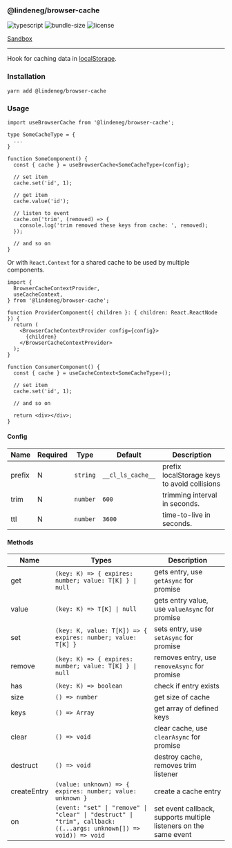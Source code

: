 ### @lindeneg/browser-cache

![typescript](https://badgen.net/badge/icon/typescript?icon=typescript&label) ![bundle-size](https://badgen.net/bundlephobia/min/@lindeneg/browser-cache) ![license](https://badgen.net/npm/license/@lindeneg/browser-cache)

[Sandbox](https://codesandbox.io/s/lindeneg-browser-cache-q502j)

---

Hook for caching data in [localStorage](https://developer.mozilla.org/en-US/docs/Web/API/Window/localStorage).

### Installation

`yarn add @lindeneg/browser-cache`

### Usage

```tsx
import useBrowserCache from '@lindeneg/browser-cache';

type SomeCacheType = {
  ...
}

function SomeComponent() {
  const { cache } = useBrowserCache<SomeCacheType>(config);

  // set item
  cache.set('id', 1);

  // get item
  cache.value('id');

  // listen to event
  cache.on('trim', (removed) => {
    console.log('trim removed these keys from cache: ', removed);
  });

  // and so on
}
```

Or with `React.Context` for a shared cache to be used by multiple components.

```tsx
import {
  BrowserCacheContextProvider,
  useCacheContext,
} from '@lindeneg/browser-cache';

function ProviderComponent({ children }: { children: React.ReactNode }) {
  return (
    <BrowserCacheContextProvider config={config}>
      {children}
    </BrowserCacheContextProvider>
  );
}

function ConsumerComponent() {
  const { cache } = useCacheContext<SomeCacheType>();

  // set item
  cache.set('id', 1);

  // and so on

  return <div></div>;
}
```

#### Config

| Name   | Required | Type     | Default           | Description                                  |
| ------ | -------- | -------- | ----------------- | -------------------------------------------- |
| prefix | N        | `string` | `__cl_ls_cache__` | prefix localStorage keys to avoid collisions |
| trim   | N        | `number` | `600`             | trimming interval in seconds.                |
| ttl    | N        | `number` | `3600`            | time-to-live in seconds.                     |

#### Methods

| Name        | Types                                                                                                             | Description                                                       |
| ----------- | ----------------------------------------------------------------------------------------------------------------- | ----------------------------------------------------------------- |
| get         | `(key: K) => { expires: number; value: T[K] } \| null`                                                            | gets entry, use `getAsync` for promise                            |
| value       | `(key: K) => T[K] \| null`                                                                                        | gets entry value, use `valueAsync` for promise                    |
| set         | `(key: K, value: T[K]) => { expires: number; value: T[K] }`                                                       | sets entry, use `setAsync` for promise                            |
| remove      | `(key: K) => { expires: number; value: T[K] } \| null`                                                            | removes entry, use `removeAsync` for promise                      |
| has         | `(key: K) => boolean`                                                                                             | check if entry exists                                             |
| size        | `() => number`                                                                                                    | get size of cache                                                 |
| keys        | `() => Array`                                                                                                     | get array of defined keys                                         |
| clear       | `() => void`                                                                                                      | clear cache, use `clearAsync` for promise                         |
| destruct    | `() => void`                                                                                                      | destroy cache, removes trim listener                              |
| createEntry | `(value: unknown) => { expires: number; value: unknown }`                                                         | create a cache entry                                              |
| on          | `(event: "set" \| "remove" \| "clear" \| "destruct" \| "trim", callback: ((...args: unknown[]) => void)) => void` | set event callback, supports multiple listeners on the same event |
